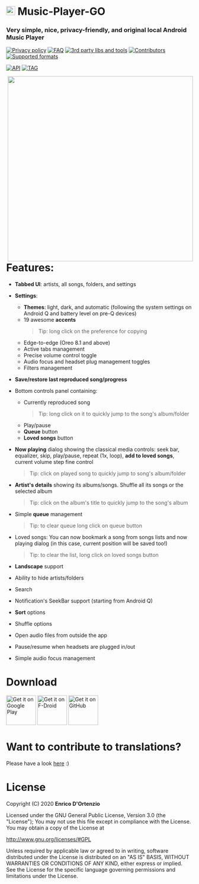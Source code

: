 # <img src="https://upload.wikimedia.org/wikipedia/commons/b/b5/Kotlin-logo.png" width=24> Music-Player-GO

### Very simple, nice, privacy-friendly, and **original** local Android Music Player


[![Privacy policy](https://img.shields.io/static/v1?label=Privacy-policy&message=read&color=ef9a9a)](https://github.com/enricocid/Music-Player-GO/blob/master/PRIVACY.md)
[![FAQ](https://img.shields.io/static/v1?label=FAQ&message=read&color=ce93d8)](https://github.com/enricocid/Music-Player-GO/blob/master/FAQ.md)
[![3rd party libs and tools](https://img.shields.io/static/v1?label=Libs/tools&message=13&color=9fa8da)](https://github.com/enricocid/Music-Player-GO/blob/master/LIBRARIES.md)
[![Contributors](https://img.shields.io/static/v1?label=Contributors&message=35&color=81d4fa)](https://github.com/enricocid/Music-Player-GO/blob/master/CONTRIBUTORS.md)
[![Supported formats](https://img.shields.io/static/v1?label=Formats&message=read&color=80cbc4)](https://github.com/enricocid/Music-Player-GO/blob/master/FORMATS.md)

[![API](https://img.shields.io/static/v1?label=API&message=21&color=a5d6a7)](https://developer.android.com/about/versions/android-5.0.html)
[![TAG](https://img.shields.io/static/v1?label=Tag&message=v4.2.5&color=ffe082)](https://github.com/enricocid/Music-Player-GO/releases/tag/v4.2.5)


<img align="right" src="https://raw.githubusercontent.com/enricocid/Music-Player-GO/master/mpgo-4-2-4.gif" height="500px"/>


# Features:

- **Tabbed UI**: artists, all songs, folders, and settings
- **Settings**:
  - **Themes**: light, dark, and automatic (following the system settings on Android Q and battery level on pre-Q devices)
  - 19 awesome **accents**
    > Tip: long click on the preference for copying
  - Edge-to-edge (Oreo 8.1 and above)
  - Active tabs management
  - Precise volume control toggle
  - Audio focus and headset plug management toggles
  - Filters management

- **Save/restore last reproduced song/progress**

- Bottom controls panel containing:
  - Currently reproduced song
    > Tip: long click on it to quickly jump to the song's album/folder
  - Play/pause
  - **Queue** button
  - **Loved songs** button

- **Now playing** dialog showing the classical media controls: seek bar, equalizer, skip, play/pause, repeat (1x, loop), **add to loved songs**, current volume step fine control
  > Tip: click on played song to quickly jump to song's album/folder

- **Artist's details** showing its albums/songs. Shuffle all its songs or the selected album
  > Tip: click on the album's title to quickly jump to the song's album

- Simple **queue** management
  > Tip: to clear queue long click on queue button

- Loved songs: You can now bookmark a song from songs lists and now playing dialog (in this case, current position will be saved too!)
  > Tip: to clear the list, long click on loved songs button

- **Landscape** support

- Ability to hide artists/folders
- Search
- Notification's SeekBar support (starting from Android Q)
- **Sort** options
- Shuffle options
- Open audio files from outside the app
- Pause/resume when headsets are plugged in/out
- Simple audio focus management


# Download
[<img src="https://play.google.com/intl/en_us/badges/static/images/badges/en_badge_web_generic.png"
    alt="Get it on Google Play"
    height="80">](https://play.google.com/store/apps/details?id=com.iven.musicplayergo)
[<img src="https://fdroid.gitlab.io/artwork/badge/get-it-on.png"
    alt="Get it on F-Droid"
    height="80">](https://f-droid.org/packages/com.iven.musicplayergo/)
[<img src="https://raw.githubusercontent.com/flocke/andOTP/master/assets/badges/get-it-on-github.png"
    alt="Get it on GitHub"
    height="80">](https://github.com/enricocid/Music-Player-GO/releases)


# Want to contribute to translations?

Please have a look [here](https://github.com/enricocid/Music-Player-GO/issues/114) :)


# License

Copyright (C) 2020 **Enrico D'Ortenzio**

Licensed under the GNU General Public License, Version 3.0 (the "License");
You may not use this file except in compliance with the License.
You may obtain a copy of the License at

   http://www.gnu.org/licenses/#GPL

Unless required by applicable law or agreed to in writing, software distributed under the License is distributed on an "AS IS" BASIS, WITHOUT WARRANTIES OR CONDITIONS OF ANY KIND, either express or implied.
See the License for the specific language governing permissions and limitations under the License.
